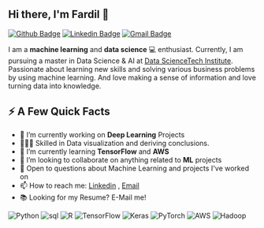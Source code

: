 ## Hi there, I'm Fardil 👋
[![Github Badge](http://img.shields.io/badge/-fardil-black?style=flat-square&logo=github&link=https://github.com/fardil-b//)](https://github.com/fardil-b/) 
[![Linkedin Badge](https://img.shields.io/badge/-fardilbhugaloo-blue?style=flat-square&logo=Linkedin&logoColor=white&link=https://www.linkedin.com/in/fardilbhugaloo/)](https://www.linkedin.com/in/fardilbhugaloo/)
[![Gmail Badge](https://img.shields.io/badge/-fbhugaloo@gmail.com-d14836?style=flat-square&logo=Gmail&logoColor=white&link=mailto:fbhugaloo@gmail.com)](mailto:fbhugaloo@gmail.com)

I am a **machine learning** and **data science** 💻 enthusiast. Currently, I am pursuing a master in Data Science & AI at [Data ScienceTech Institute](https://www.datasciencetech.institute/). Passionate about learning new skills and solving various business problems by using machine learning. And love making a sense of information and love turning data into knowledge. 

## ⚡️ A Few Quick Facts
- 🔭 I’m currently working on **Deep Learning** Projects
- 👨🏼‍💻 Skilled in Data visualization and deriving conclusions.
- 🌱 I’m currently learning **TensorFlow** and **AWS**
- 👯 I’m looking to collaborate on anything related to **ML** projects
- 💬 Open to questions about Machine Learning and projects I've worked on
- 📫 How to reach me: [Linkedin](https://www.linkedin.com/in/fardilbhugaloo/) , [Email](mailto:fbhugaloo@gmail.com)
- 📚 Looking for my Resume? E-Mail me!

![Python](https://img.shields.io/badge/Python-|-green)
![sql](https://img.shields.io/badge/sql-|-yellow)
![R](https://img.shields.io/badge/R-|-blue)
![TensorFlow](https://img.shields.io/badge/TensorFlow-|-darkorange)
![Keras](https://img.shields.io/badge/Keras-|-red)
![PyTorch](https://img.shields.io/badge/PyTorch-|-purple)
![AWS](https://img.shields.io/badge/AWS-|-lightgrey)
![Hadoop](https://img.shields.io/badge/Hadoop-|-lightblue)




<!--
**fardil-b/fardil-b** is a ✨ _special_ ✨ repository because its `README.md` (this file) appears on your GitHub profile.

Here are some ideas to get you started:

- 🔭 I’m currently working on ...
- 🌱 I’m currently learning ...
- 👯 I’m looking to collaborate on ...
- 🤔 I’m looking for help with ...
- 💬 Ask me about ...
- 📫 How to reach me: ...
- 😄 Pronouns: ...
- ⚡ Fun fact: ...
-->

